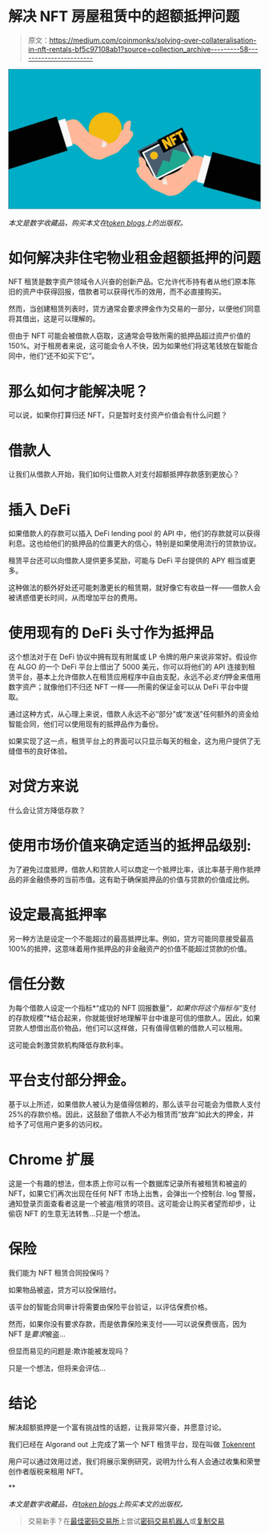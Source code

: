 # 解决 NFT 房屋租赁中的超额抵押问题

> 原文：<https://medium.com/coinmonks/solving-over-collateralisation-in-nft-rentals-bf5c97108ab1?source=collection_archive---------58----------------------->

![](img/727a1e9b28877c84a801e85a3e850579.png)

*本文是数字收藏品，购买本文在*[*token blogs*](https://tokenblogs.app/listing/buynow/983218045)*上的出版权。*

# 如何解决非住宅物业租金超额抵押的问题

NFT 租赁是数字资产领域令人兴奋的创新产品。它允许代币持有者从他们原本陈旧的资产中获得回报，借款者可以获得代币的效用，而不必直接购买。

然而，当创建租赁列表时，贷方通常会要求押金作为交易的一部分，以便他们同意将其借出，这是可以理解的。

但由于 NFT 可能会被借款人窃取，这通常会导致所需的抵押品超过资产价值的 150%。对于租房者来说，这可能会令人不快，因为如果他们将这笔钱放在智能合同中，他们“还不如买下它”。

# 那么如何才能解决呢？

可以说，如果你打算归还 NFT，只是暂时支付资产价值会有什么问题？

# 借款人

让我们从借款人开始，我们如何让借款人对支付超额抵押存款感到更放心？

# 插入 DeFi

如果借款人的存款可以插入 DeFi lending pool 的 API 中，他们的存款就可以获得利息。这也给他们的抵押品的位置更大的信心，特别是如果使用流行的贷款协议。

租赁平台还可以向借款人提供更多奖励，可能与 DeFi 平台提供的 APY 相当或更多。

这种做法的额外好处还可能刺激更长的租赁期，就好像它有收益一样——借款人会被诱惑借更长时间，从而增加平台的费用。

# 使用现有的 DeFi 头寸作为抵押品

这个想法对于在 DeFi 协议中拥有现有附属或 LP 令牌的用户来说非常好。假设你在 ALGO 的一个 DeFi 平台上借出了 5000 美元，你可以将他们的 API 连接到租赁平台，基本上允许借款人在租赁应用程序中自由支配，永远不必*支付*押金来借用数字资产；就像他们不归还 NFT 一样——所需的保证金可以从 DeFi 平台中提取。

通过这种方式，从心理上来说，借款人永远不必“部分”或“发送”任何额外的资金给智能合同，他们可以使用现有的抵押品作为备份。

如果实现了这一点，租赁平台上的界面可以只显示每天的租金，这为用户提供了无缝借书的良好体验。

# 对贷方来说

什么会让贷方降低存款？

# 使用市场价值来确定适当的抵押品级别:

为了避免过度抵押，借款人和贷款人可以商定一个抵押比率，该比率基于用作抵押品的非金融债券的当前市值。这有助于确保抵押品的价值与贷款的价值成比例。

# 设定最高抵押率

另一种方法是设定一个不能超过的最高抵押比率。例如，贷方可能同意接受最高 100%的抵押，这意味着用作抵押品的非金融资产的价值不能超过贷款的价值。

# 信任分数

为每个借款人设定一个指标*“成功的 NFT 回报数量”*，如果你将这个指标与*“支付的存款规模”*结合起来，你就能很好地理解平台中谁是可信的借款人。因此，如果贷款人想借出高价物品，他们可以这样做，只有值得信赖的借款人可以租用。

这可能会刺激贷款机构降低存款利率。

# 平台支付部分押金。

基于以上所述，如果借款人被认为是值得信赖的，那么该平台可能会为借款人支付 25%的存款价格。因此，这鼓励了借款人不必为租赁而“放弃”如此大的押金，并给予了可信用户更多的访问权。

# Chrome 扩展

这是一个有趣的想法，但本质上你可以有一个数据库记录所有被租赁和被盗的 NFT，如果它们再次出现在任何 NFT 市场上出售，会弹出一个控制台. log 警报，通知登录页面查看者这是一个被盗/租赁的项目。这可能会让购买者望而却步，让偷窃 NFT 的生意无法转售…只是一个想法。

# 保险

我们能为 NFT 租赁合同投保吗？

如果物品被盗，贷方可以投保赔付。

该平台的智能合同审计将需要由保险平台验证，以评估保费价格。

然而，如果你没有要求存款，而是依靠保险来支付——可以说保费很高，因为 NFT 是*要求*被盗…

但显而易见的问题是:欺诈能被发现吗？

只是一个想法，但将来会评估…

# 结论

解决超额抵押是一个富有挑战性的话题，让我非常兴奋，并愿意讨论。

我们已经在 Algorand out 上完成了第一个 NFT 租赁平台，现在叫做 [Tokenrent](https://www.tokenrent.app/)

用户可以通过效用过滤，我们将展示案例研究，说明为什么有人会通过收集和荣誉创作者版税来租用 NFT。

**

*本文是数字收藏品，在*[*token blogs*](https://tokenblogs.app/listing/buynow/983218045)*上购买本文的出版权。*

> 交易新手？在[最佳密码交易所](/coinmonks/crypto-exchange-dd2f9d6f3769)上尝试[密码交易机器人](/coinmonks/crypto-trading-bot-c2ffce8acb2a)或[复制交易](/coinmonks/top-10-crypto-copy-trading-platforms-for-beginners-d0c37c7d698c)